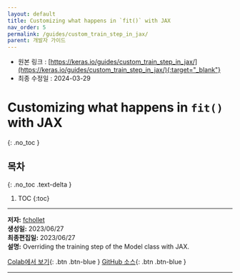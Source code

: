 ```yaml
---
layout: default
title: Customizing what happens in `fit()` with JAX
nav_order: 5
permalink: /guides/custom_train_step_in_jax/
parent: 개발자 가이드
---
```


* 원본 링크 : [https://keras.io/guides/custom_train_step_in_jax/](https://keras.io/guides/custom_train_step_in_jax/){:target="_blank"}
* 최종 수정일 : 2024-03-29

# Customizing what happens in `fit()` with JAX
{: .no_toc }

## 목차
{: .no_toc .text-delta }

1. TOC
{:toc}

---

**저자:** [fchollet](https://twitter.com/fchollet)  
**생성일:** 2023/06/27  
**최종편집일:** 2023/06/27  
**설명:** Overriding the training step of the Model class with JAX.

[Colab에서 보기](https://colab.research.google.com/github/keras-team/keras-io/blob/master/guides/ipynb/custom_train_step_in_jax.ipynb){: .btn .btn-blue }
[GitHub 소스](https://github.com/keras-team/keras-io/blob/master/guides/custom_train_step_in_jax.py){: .btn .btn-blue }

----